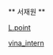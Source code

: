 ** 서재원 **

[L.point][lpoint]

[lpoint]: https://github.com/meucham11/Python3/tree/master/Project/lpoint

[vina_intern][vina]

[vina]:https://github.com/meucham11/Python3/tree/master/Project/vinatech




